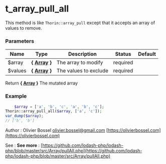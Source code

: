 # t_array_pull_all

This method is like `Thorin::array_pull` except that it accepts an array of values to remove.



### Parameters
Name  |  Type  |  Description  |  Status  |  Default
------------  |  ------------  |  ------------  |  ------------  |  ------------
$array  |  **{ [Array](http://php.net/manual/en/language.types.array.php) }**  |  The array to modify  |  required  |
$values  |  **{ [Array](http://php.net/manual/en/language.types.array.php) }**  |  The values to exclude  |  required  |

Return **{ [Array](http://php.net/manual/en/language.types.array.php) }** The mutated array

### Example
```php
	$array = ['a', 'b', 'c', 'a', 'b', 'c'];
Thorin::array_pull_all($array, ['a', 'c']);
var_dump($array);
// ['b', 'b']
```
Author : Olivier Bossel [olivier.bossel@gmail.com](mailto:olivier.bossel@gmail.com) [https://olivierbossel.com](https://olivierbossel.com)

See : **See more** : [https://github.com/lodash-php/lodash-php/blob/master/src/Array/pullAll.php](https://github.com/lodash-php/lodash-php/blob/master/src/Array/pullAll.php)